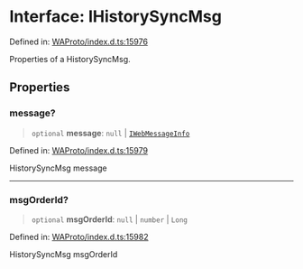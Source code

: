 # Interface: IHistorySyncMsg

Defined in: [WAProto/index.d.ts:15976](https://github.com/Fokusdotid/bail/blob/8b525f9ebcc20cb9acd0f880b6ad58976e38b117/WAProto/index.d.ts#L15976)

Properties of a HistorySyncMsg.

## Properties

### message?

> `optional` **message**: `null` \| [`IWebMessageInfo`](IWebMessageInfo.md)

Defined in: [WAProto/index.d.ts:15979](https://github.com/Fokusdotid/bail/blob/8b525f9ebcc20cb9acd0f880b6ad58976e38b117/WAProto/index.d.ts#L15979)

HistorySyncMsg message

***

### msgOrderId?

> `optional` **msgOrderId**: `null` \| `number` \| `Long`

Defined in: [WAProto/index.d.ts:15982](https://github.com/Fokusdotid/bail/blob/8b525f9ebcc20cb9acd0f880b6ad58976e38b117/WAProto/index.d.ts#L15982)

HistorySyncMsg msgOrderId
